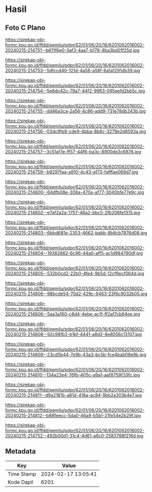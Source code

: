 # Hasil

## Foto C Plano

https://sirekap-obj-formc.kpu.go.id/ffdd/pemilu/pdpr/62/01/06/20/16/6201062016002-20240215-214751--b611f6e0-3af3-4aa7-b178-4ba3bd01f25d.jpg

https://sirekap-obj-formc.kpu.go.id/ffdd/pemilu/pdpr/62/01/06/20/16/6201062016002-20240215-214753--5dfccd40-121d-4a56-a58f-6a1a1291db39.jpg

https://sirekap-obj-formc.kpu.go.id/ffdd/pemilu/pdpr/62/01/06/20/16/6201062016002-20240215-214754--5e8dc42c-79a7-44f2-9963-095eefd2bb5c.jpg

https://sirekap-obj-formc.kpu.go.id/ffdd/pemilu/pdpr/62/01/06/20/16/6201062016002-20240215-214755--dd46a3ca-2a56-4c86-add9-731e78db243b.jpg

https://sirekap-obj-formc.kpu.go.id/ffdd/pemilu/pdpr/62/01/06/20/16/6201062016002-20240215-214756--03dc9fe8-cde9-4bba-8b6c-3279e2d8593a.jpg

https://sirekap-obj-formc.kpu.go.id/ffdd/pemilu/pdpr/62/01/06/20/16/6201062016002-20240215-214757--3c51af7e-ff57-44f6-ba3c-8900de3c6878.jpg

https://sirekap-obj-formc.kpu.go.id/ffdd/pemilu/pdpr/62/01/06/20/16/6201062016002-20240215-214759--b9297faa-a910-4c43-a173-fafffae069d7.jpg

https://sirekap-obj-formc.kpu.go.id/ffdd/pemilu/pdpr/62/01/06/20/16/6201062016002-20240215-214800--64dfb08e-308a-470a-af77-3040bfe77e9c.jpg

https://sirekap-obj-formc.kpu.go.id/ffdd/pemilu/pdpr/62/01/06/20/16/6201062016002-20240215-214802--e7af2a2a-1757-46a2-bbc5-2fb206fe1315.jpg

https://sirekap-obj-formc.kpu.go.id/ffdd/pemilu/pdpr/62/01/06/20/16/6201062016002-20240215-214803--6bbd681e-2353-4662-babb-8b8cb7876d08.jpg

https://sirekap-obj-formc.kpu.go.id/ffdd/pemilu/pdpr/62/01/06/20/16/6201062016002-20240215-214804--19382862-6c96-44a0-aff5-ac1d984790df.jpg

https://sirekap-obj-formc.kpu.go.id/ffdd/pemilu/pdpr/62/01/06/20/16/6201062016002-20240215-214805--532b0cd2-22b0-4fe4-9b5d-12cf9ecf064d.jpg

https://sirekap-obj-formc.kpu.go.id/ffdd/pemilu/pdpr/62/01/06/20/16/6201062016002-20240215-214806--98bcde54-70d2-429c-9463-23f6c9032b05.jpg

https://sirekap-obj-formc.kpu.go.id/ffdd/pemilu/pdpr/62/01/06/20/16/6201062016002-20240215-214806--5aa3a160-c8d4-4ebe-ac1f-ff2af7cb84ee.jpg

https://sirekap-obj-formc.kpu.go.id/ffdd/pemilu/pdpr/62/01/06/20/16/6201062016002-20240215-214808--92c98fb2-b1bf-4441-a8d2-8e8056c13107.jpg

https://sirekap-obj-formc.kpu.go.id/ffdd/pemilu/pdpr/62/01/06/20/16/6201062016002-20240215-214809--23cd5b44-7e9b-43a3-bc5b-fce4bab08e9b.jpg

https://sirekap-obj-formc.kpu.go.id/ffdd/pemilu/pdpr/62/01/06/20/16/6201062016002-20240215-214810--134a23e4-76fb-405c-a9a1-aaf8759f33fc.jpg

https://sirekap-obj-formc.kpu.go.id/ffdd/pemilu/pdpr/62/01/06/20/16/6201062016002-20240215-214811--d9a2181b-a81d-418a-ac84-9bb2a303b4e7.jpg

https://sirekap-obj-formc.kpu.go.id/ffdd/pemilu/pdpr/62/01/06/20/16/6201062016002-20240215-214812--b88feecc-5da0-46a9-b5b1-21fe54e2b29f.jpg

https://sirekap-obj-formc.kpu.go.id/ffdd/pemilu/pdpr/62/01/06/20/16/6201062016002-20240215-214752--492b00d1-31c4-4d61-a6c0-2583788f216d.jpg


## Metadata

| Key        | Value               |
| ---------- | ------------------- |
| Time Stamp | 2024-02-17 13:05:41 |
| Kode Dapil | 6201                |



